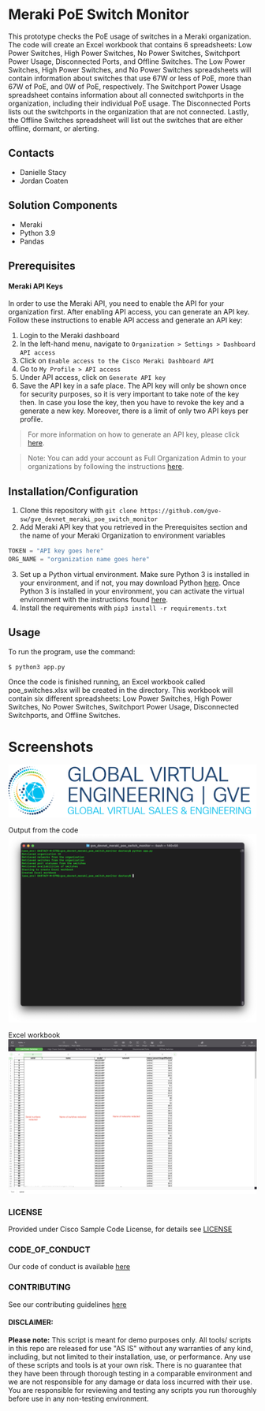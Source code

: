 # Meraki PoE Switch Monitor
This prototype checks the PoE usage of switches in a Meraki organization. The code will create an Excel workbook that contains 6 spreadsheets: Low Power Switches, High Power Switches, No Power Switches, Switchport Power Usage, Disconnected Ports, and Offline Switches. The Low Power Switches, High Power Switches, and No Power Switches spreadsheets will contain information about switches that use 67W or less of PoE, more than 67W of PoE, and 0W of PoE, respectively. The Switchport Power Usage spreadsheet contains information about all connected switchports in the organization, including their individual PoE usage. The Disconnected Ports lists out the switchports in the organization that are not connected. Lastly, the Offline Switches spreadsheet will list out the switches that are either offline, dormant, or alerting.

## Contacts
* Danielle Stacy
*  Jordan Coaten

## Solution Components
* Meraki
* Python 3.9
* Pandas

## Prerequisites
#### Meraki API Keys
In order to use the Meraki API, you need to enable the API for your organization first. After enabling API access, you can generate an API key. Follow these instructions to enable API access and generate an API key:
1. Login to the Meraki dashboard
2. In the left-hand menu, navigate to `Organization > Settings > Dashboard API access`
3. Click on `Enable access to the Cisco Meraki Dashboard API`
4. Go to `My Profile > API access`
5. Under API access, click on `Generate API key`
6. Save the API key in a safe place. The API key will only be shown once for security purposes, so it is very important to take note of the key then. In case you lose the key, then you have to revoke the key and a generate a new key. Moreover, there is a limit of only two API keys per profile.

> For more information on how to generate an API key, please click [here](https://developer.cisco.com/meraki/api-v1/#!authorization/authorization). 

> Note: You can add your account as Full Organization Admin to your organizations by following the instructions [here](https://documentation.meraki.com/General_Administration/Managing_Dashboard_Access/Managing_Dashboard_Administrators_and_Permissions).

## Installation/Configuration
1. Clone this repository with `git clone https://github.com/gve-sw/gve_devnet_meraki_poe_switch_monitor`
2. Add Meraki API key that you retrieved in the Prerequisites section and the name of your Meraki Organization to environment variables
```python
TOKEN = "API key goes here"
ORG_NAME = "organization name goes here"
```
3. Set up a Python virtual environment. Make sure Python 3 is installed in your environment, and if not, you may download Python [here](https://www.python.org/downloads/). Once Python 3 is installed in your environment, you can activate the virtual environment with the instructions found [here](https://docs.python.org/3/tutorial/venv.html).
4. Install the requirements with `pip3 install -r requirements.txt`

## Usage
To run the program, use the command:
```
$ python3 app.py
```

Once the code is finished running, an Excel workbook called poe_switches.xlsx will be created in the directory. This workbook will contain six different spreadsheets: Low Power Switches, High Power Switches, No Power Switches, Switchport Power Usage, Disconnected Switchports, and Offline Switches.

# Screenshots

![/IMAGES/0image.png](/IMAGES/0image.png)


Output from the code
![/IMAGES/poe_switch_monitor_output.png](/IMAGES/poe_switch_monitor_output.png)

Excel workbook
![/IMAGES/poe_switches_screenshot.png](/IMAGES/poe_switches_screenshot.png)

### LICENSE

Provided under Cisco Sample Code License, for details see [LICENSE](LICENSE.md)

### CODE_OF_CONDUCT

Our code of conduct is available [here](CODE_OF_CONDUCT.md)

### CONTRIBUTING

See our contributing guidelines [here](CONTRIBUTING.md)

#### DISCLAIMER:
<b>Please note:</b> This script is meant for demo purposes only. All tools/ scripts in this repo are released for use "AS IS" without any warranties of any kind, including, but not limited to their installation, use, or performance. Any use of these scripts and tools is at your own risk. There is no guarantee that they have been through thorough testing in a comparable environment and we are not responsible for any damage or data loss incurred with their use.
You are responsible for reviewing and testing any scripts you run thoroughly before use in any non-testing environment.
